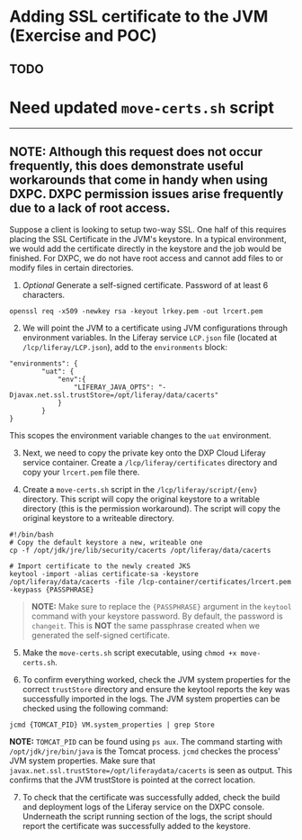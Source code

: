 # Adding SSL certificate to the JVM (Exercise and POC)

## TODO
# Need updated `move-certs.sh` script

---
**NOTE:** Although this request does not occur frequently, this does demonstrate useful workarounds that come in handy when using DXPC.  DXPC permission issues arise frequently due to a lack of root access.
---

Suppose a client is looking to setup two-way SSL.  One half of this requires placing the SSL Certificate in the JVM's keystore.  In a typical environment, we would add the certificate directly in the keystore and the job would be finished.  For DXPC, we do not have root access and cannot add files to or modify files in certain directories.

1) *Optional* Generate a self-signed certificate.  Password of at least 6 characters.

```
openssl req -x509 -newkey rsa -keyout lrkey.pem -out lrcert.pem
```

2) We will point the JVM to a certificate using JVM configurations through environment variables.  In the Liferay service `LCP.json` file (located at `/lcp/liferay/LCP.json`), add to the `environments` block:

```
"environments": {
        "uat": {
            "env":{
                "LIFERAY_JAVA_OPTS": "-Djavax.net.ssl.trustStore=/opt/liferay/data/cacerts"
            }
        }
}
```

This scopes the environment variable changes to the `uat` environment.

3) Next, we need to copy the private key onto the DXP Cloud Liferay service container.  Create a `/lcp/liferay/certificates` directory and copy your `lrcert.pem` file there.

4) Create a `move-certs.sh` script in the `/lcp/liferay/script/{env}` directory.  This script will copy the original keystore to a writable directory (this is the permission workaround).  The script will copy the original keystore to a writeable directory.

```
#!/bin/bash
# Copy the default keystore a new, writeable one
cp -f /opt/jdk/jre/lib/security/cacerts /opt/liferay/data/cacerts

# Import certificate to the newly created JKS
keytool -import -alias certificate-sa -keystore /opt/liferay/data/cacerts -file /lcp-container/certificates/lrcert.pem -keypass {PASSPHRASE}
```

>**NOTE:** Make sure to replace the `{PASSPHRASE}` argument in the `keytool` command with your keystore password.  By default, the password is `changeit`.  This is **NOT** the same passphrase created when we generated the self-signed certificate.

5) Make the `move-certs.sh` script executable, using `chmod +x move-certs.sh`.

6) To confirm everything worked, check the JVM system properties for the correct `trustStore` directory and ensure the keytool reports the key was successfully imported in the logs.  The JVM system properties can be checked using the following command:

```
jcmd {TOMCAT_PID} VM.system_properties | grep Store
```

**NOTE:** `TOMCAT_PID` can be found using `ps aux`.  The command starting with `/opt/jdk/jre/bin/java` is the Tomcat process.  `jcmd` checkes the process' JVM system properties.  Make sure that `javax.net.ssl.trustStore=/opt/liferaydata/cacerts` is seen as output.  This confirms that the JVM trustStore is pointed at the correct location.

7) To check that the certificate was successfully added, check the build and deployment logs of the Liferay service on the DXPC console.  Underneath the script running section of the logs, the script should report the certificate was successfully added to the keystore.